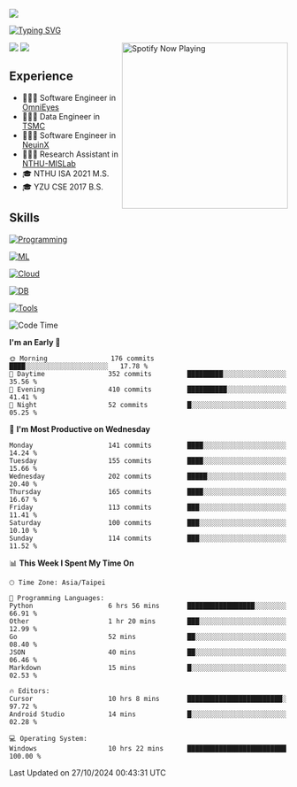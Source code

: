 ![](https://komarev.com/ghpvc/?username=peter0512lee&color=ff69b4)

[![Typing SVG](https://readme-typing-svg.herokuapp.com?color=F742BA&size=20&lines=Hi!+I'm+JYL)](https://git.io/typing-svg)

[<img src="https://spotify-now-playing.peter0512lee.vercel.app/api/spotify-playing" alt="Spotify Now Playing" width="300" align="right" />](https://open.spotify.com/user/21iyoswqgnkoe7peuesmqnhgy)

![](https://leetcard.jacoblin.cool/peter0512lee?theme=dark)
![](https://github-readme-activity-graph.vercel.app/graph?username=peter0512lee&theme=github)

## Experience
- 🧑🏻‍💻 Software Engineer in [OmniEyes](https://www.theomnieyes.com/)
- 🧑🏻‍💻 Data Engineer in [TSMC](https://www.tsmc.com/)
- 🧑🏻‍💻 Software Engineer in [NeuinX](https://neuinx.com/)
- 🧑🏻‍💻 Research Assistant in [NTHU-MISLab](https://mislab.cs.nthu.edu.tw/)
- 🎓 NTHU ISA 2021 M.S.
- 🎓 YZU CSE 2017 B.S.

## Skills
[![Programming](https://skillicons.dev/icons?i=cpp,py,kotlin)](https://skillicons.dev)

[![ML](https://skillicons.dev/icons?i=pytorch,opencv,sklearn)](https://skillicons.dev)

<!-- [![Web](https://skillicons.dev/icons?i=html,css,react,tailwind,nodejs,vite)](https://skillicons.dev) -->

[![Cloud](https://skillicons.dev/icons?i=aws,azure,docker,k8s)](https://skillicons.dev)

[![DB](https://skillicons.dev/icons?i=postgresql,firebase,sqlite,mongodb)](https://skillicons.dev)

[![Tools](https://skillicons.dev/icons?i=git,github,githubactions,vscode,postman,anaconda,androidstudio)](https://skillicons.dev)

<!--
<table><tr><td valign="top" width="50%">

<img src="https://github-readme-stats-sigma-five.vercel.app/api?username=peter0512lee&hide_border=true&show_icons=true&locale=en&layout=compact&theme=dracula" align="left" style="width: 100%" />

</td><td valign="top" width="50%">

<img src="https://github-readme-stats-sigma-five.vercel.app/api/top-langs?username=peter0512lee&hide_border=true&show_icons=true&locale=en&layout=compact&theme=dracula" align="left" style="width: 100%" />

</td></tr></table>  
-->

<!--START_SECTION:waka-->
![Code Time](http://img.shields.io/badge/Code%20Time-1%2C349%20hrs%2012%20mins-blue)

**I'm an Early 🐤** 

```text
🌞 Morning                176 commits         ████░░░░░░░░░░░░░░░░░░░░░   17.78 % 
🌆 Daytime                352 commits         █████████░░░░░░░░░░░░░░░░   35.56 % 
🌃 Evening                410 commits         ██████████░░░░░░░░░░░░░░░   41.41 % 
🌙 Night                  52 commits          █░░░░░░░░░░░░░░░░░░░░░░░░   05.25 % 
```
📅 **I'm Most Productive on Wednesday** 

```text
Monday                   141 commits         ████░░░░░░░░░░░░░░░░░░░░░   14.24 % 
Tuesday                  155 commits         ████░░░░░░░░░░░░░░░░░░░░░   15.66 % 
Wednesday                202 commits         █████░░░░░░░░░░░░░░░░░░░░   20.40 % 
Thursday                 165 commits         ████░░░░░░░░░░░░░░░░░░░░░   16.67 % 
Friday                   113 commits         ███░░░░░░░░░░░░░░░░░░░░░░   11.41 % 
Saturday                 100 commits         ███░░░░░░░░░░░░░░░░░░░░░░   10.10 % 
Sunday                   114 commits         ███░░░░░░░░░░░░░░░░░░░░░░   11.52 % 
```


📊 **This Week I Spent My Time On** 

```text
🕑︎ Time Zone: Asia/Taipei

💬 Programming Languages: 
Python                   6 hrs 56 mins       █████████████████░░░░░░░░   66.91 % 
Other                    1 hr 20 mins        ███░░░░░░░░░░░░░░░░░░░░░░   12.99 % 
Go                       52 mins             ██░░░░░░░░░░░░░░░░░░░░░░░   08.40 % 
JSON                     40 mins             ██░░░░░░░░░░░░░░░░░░░░░░░   06.46 % 
Markdown                 15 mins             █░░░░░░░░░░░░░░░░░░░░░░░░   02.53 % 

🔥 Editors: 
Cursor                   10 hrs 8 mins       ████████████████████████░   97.72 % 
Android Studio           14 mins             █░░░░░░░░░░░░░░░░░░░░░░░░   02.28 % 

💻 Operating System: 
Windows                  10 hrs 22 mins      █████████████████████████   100.00 % 
```


 Last Updated on 27/10/2024 00:43:31 UTC
<!--END_SECTION:waka-->


<!--
**peter0512lee/peter0512lee** is a ✨ _special_ ✨ repository because its `README.md` (this file) appears on your GitHub profile.

